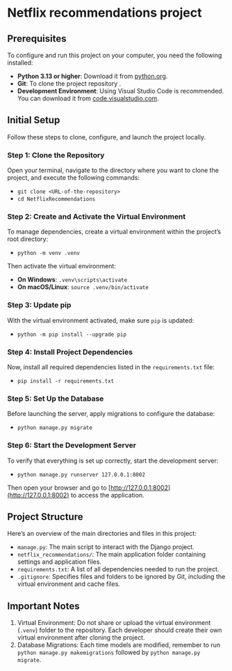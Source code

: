 # Netflix recommendations project

## Prerequisites

To configure and run this project on your computer, you need the following installed:
* **Python 3.13 or higher**: Download it from [python.org](https://www.python.org/downloads/).
* **Git**: To clone the project repository <URL-of-the-repository>.
* **Development Environment**: Using Visual Studio Code is recommended. You can download it from [code.visualstudio.com](https://code.visualstudio.com/).

## Initial Setup

Follow these steps to clone, configure, and launch the project locally.

### Step 1: Clone the Repository

Open your terminal, navigate to the directory where you want to clone the project, and execute the following commands:
* `git clone <URL-of-the-repository>`
* `cd NetflixRecommendations`

### Step 2: Create and Activate the Virtual Environment

To manage dependencies, create a virtual environment within the project’s root directory:
* `python -m venv .venv`

Then activate the virtual environment:
* **On Windows**: `.venv\scripts\activate`
* **On macOS/Linux**: `source .venv/bin/activate`

### Step 3: Update pip

With the virtual environment activated, make sure `pip` is updated:
* `python -m pip install --upgrade pip`

### Step 4: Install Project Dependencies
Now, install all required dependencies listed in the `requirements.txt` file:
* `pip install -r requirements.txt`

### Step 5: Set Up the Database

Before launching the server, apply migrations to configure the database:
* `python manage.py migrate`

### Step 6: Start the Development Server

To verify that everything is set up correctly, start the development server:
* `python manage.py runserver 127.0.0.1:8002`

Then open your browser and go to [http://127.0.0.1:8002](http://127.0.0.1:8002) to access the application.

## Project Structure

Here’s an overview of the main directories and files in this project:
* `manage.py`: The main script to interact with the Django project.
* `netflix_recommendations/`: The main application folder containing settings and application files.
* `requirements.txt`: A list of all dependencies needed to run the project.
* `.gitignore`: Specifies files and folders to be ignored by Git, including the virtual environment and cache files.

## Important Notes

1. Virtual Environment: Do not share or upload the virtual environment (`.venv`) folder to the repository. Each developer should create their own virtual environment after cloning the project.
2. Database Migrations: Each time models are modified, remember to run `python manage.py makemigrations` followed by `python manage.py migrate`.
